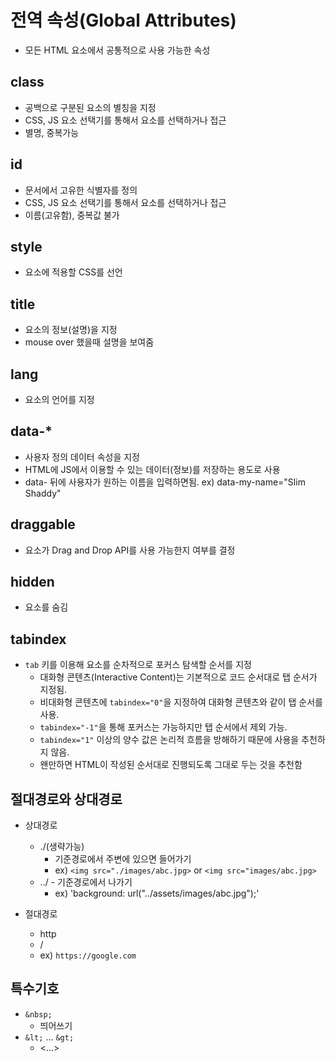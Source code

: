 # 전역 속성(Global Attributes)
- 모든 HTML 요소에서 공통적으로 사용 가능한 속성

## class
- 공백으로 구분된 요소의 별칭을 지정
- CSS, JS 요소 선택기를 통해서 요소를 선택하거나 접근
- 별명, 중복가능

## id
- 문서에서 고유한 식별자를 정의
- CSS, JS 요소 선택기를 통해서 요소를 선택하거나 접근
- 이름(고유함), 중복값 불가

## style
- 요소에 적용할 CSS를 선언

## title
- 요소의 정보(설명)을 지정
- mouse over 했을때 설명을 보여줌

## lang
- 요소의 언어를 지정

## data-*
- 사용자 정의 데이터 속성을 지정
- HTML에 JS에서 이용할 수 있는 데이터(정보)를 저장하는 용도로 사용
- data- 뒤에 사용자가 원하는 이름을 입력하면됨. ex) data-my-name="Slim Shaddy"

## draggable
- 요소가 Drag and Drop API를 사용 가능한지 여부를 결정

## hidden
- 요소를 숨김

## tabindex
- `tab` 키를 이용해 요소를 순차적으로 포커스 탐색할 순서를 지정
  - 대화형 콘텐츠(Interactive Content)는 기본적으로 코드 순서대로 탭 순서가 지정됨.
  - 비대화형 콘텐츠에 `tabindex="0"`을 지정하여 대화형 콘텐츠와 같이 탭 순서를 사용.
  - `tabindex="-1"`을 통해 포커스는 가능하지만 탭 순서에서 제외 가능.
  - `tabindex="1"` 이상의 양수 값은 논리적 흐름을 방해하기 때문에 사용을 추천하지 않음.
  - 왠만하면 HTML이 작성된 순서대로 진행되도록 그대로 두는 것을 추천함

## 절대경로와 상대경로
- 상대경로
  - ./(생략가능)  
    - 기준경로에서 주변에 있으면 들어가기
    - ex) `<img src="./images/abc.jpg>` or `<img src="images/abc.jpg>`
  - ../ - 기준경로에서 나가기
    - ex) 'background: url("../assets/images/abc.jpg");'
  

- 절대경로
  - http
  - /
  - ex) `https://google.com`

## 특수기호
- `&nbsp;` 
  - 띄어쓰기
- `&lt;` ... `&gt;`
  - <...>